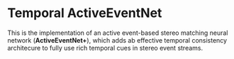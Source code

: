 # Temporal ActiveEventNet

This is the implementation of an active event-based stereo matching neural network (**ActiveEventNet+**), which adds ab effective temporal consistency architecure to fully use rich temporal cues in stereo event streams.




